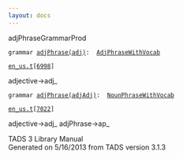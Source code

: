 ```yaml
---
layout: docs
---
```

<span class="title">adjPhrase</span><span class="type">GrammarProd</span>

`grammar `<span class="classExtLink">[`adjPhrase(adj)`](../object/adjPhrase(adj).html)</span>` :   `[`AdjPhraseWithVocab`](../object/AdjPhraseWithVocab.html)

[`en_us.t`](../file/en_us.t.html)`[`[`6998`](../source/en_us.t.html#6998)`]`

<div class="gramrule">

adjective-\>adj\_

</div>

`grammar `<span class="classExtLink">[`adjPhrase(adjAdj)`](../object/adjPhrase(adjAdj).html)</span>` :   `[`NounPhraseWithVocab`](../object/NounPhraseWithVocab.html)

[`en_us.t`](../file/en_us.t.html)`[`[`7022`](../source/en_us.t.html#7022)`]`

<div class="gramrule">

adjective-\>adj\_ adjPhrase-\>ap\_  

</div>

<div class="ftr">

TADS 3 Library Manual  
Generated on 5/16/2013 from TADS version 3.1.3

</div>
